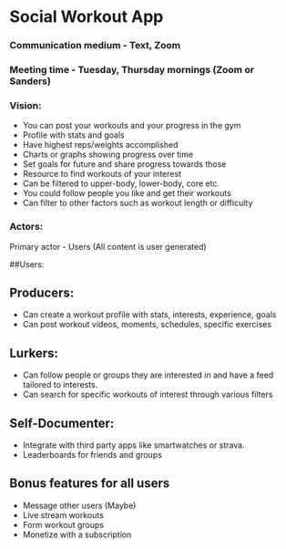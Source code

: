 # Social Workout App

### Communication medium - Text, Zoom
### Meeting time - Tuesday, Thursday mornings (Zoom or Sanders)

### Vision:
- You can post your workouts and your progress in the gym
- Profile with stats and goals 
- Have highest reps/weights accomplished
- Charts or graphs showing progress over time 
- Set goals for future and share progress towards those
- Resource to find workouts of your interest
- Can be filtered to upper-body, lower-body, core etc.
- You could follow people you like and get their workouts
- Can filter to other factors such as workout length or difficulty


### Actors:

Primary actor - Users (All content is user generated)

##Users:

## Producers:
- Can create a workout profile with stats, interests, experience, goals
- Can post workout videos, moments, schedules, specific exercises

## Lurkers:
- Can follow people or groups they are interested in and have a feed tailored to interests. 
- Can search for specific workouts of interest through various filters

## Self-Documenter:
- Integrate with third party apps like smartwatches or strava. 
- Leaderboards for friends and groups

## Bonus features for all users
- Message other users (Maybe)
- Live stream workouts 
- Form workout groups
- Monetize with a subscription


